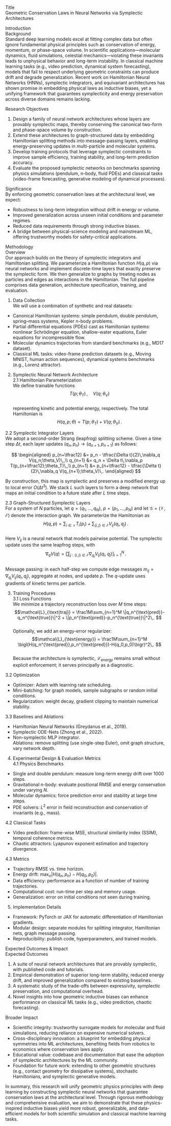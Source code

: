 Title  
Geometric Conservation Laws in Neural Networks via Symplectic Architectures  

Introduction  
Background  
Standard deep learning models excel at fitting complex data but often ignore fundamental physical principles such as conservation of energy, momentum, or phase-space volume. In scientific applications—molecular dynamics, fluid simulations, celestial mechanics—violating these invariants leads to unphysical behavior and long-term instability. In classical machine learning tasks (e.g., video prediction, dynamical system forecasting), models that fail to respect underlying geometric constraints can produce drift and degrade generalization. Recent work on Hamiltonian Neural Networks (HNNs), symplectic integrators, and equivariant architectures has shown promise in embedding physical laws as inductive biases, yet a unifying framework that guarantees symplecticity and energy preservation across diverse domains remains lacking.  

Research Objectives  
1. Design a family of neural network architectures whose layers are provably symplectic maps, thereby conserving the canonical two-form and phase-space volume by construction.  
2. Extend these architectures to graph-structured data by embedding Hamiltonian splitting methods into message-passing layers, enabling energy-preserving updates in multi-particle and molecular systems.  
3. Develop training protocols that leverage symplectic constraints to improve sample efficiency, training stability, and long-term prediction accuracy.  
4. Evaluate the proposed symplectic networks on benchmarks spanning physics simulations (pendulum, n-body, fluid PDEs) and classical tasks (video-frame forecasting, generative modeling of dynamical processes).  

Significance  
By enforcing geometric conservation laws at the architectural level, we expect:  
- Robustness to long-term integration without drift in energy or volume.  
- Improved generalization across unseen initial conditions and parameter regimes.  
- Reduced data requirements through strong inductive biases.  
- A bridge between physical-science modeling and mainstream ML, offering trustworthy models for safety-critical applications.  

Methodology  
Overview  
Our approach builds on the theory of symplectic integrators and Hamiltonian splitting. We parameterize a Hamiltonian function $H(q,p)$ via neural networks and implement discrete-time layers that exactly preserve the symplectic form. We then generalize to graphs by treating nodes as particles and edges as interactions in the Hamiltonian. The full pipeline comprises data generation, architecture specification, training, and evaluation.  

1. Data Collection  
We will use a combination of synthetic and real datasets:  
- Canonical Hamiltonian systems: simple pendulum, double pendulum, spring–mass systems, Kepler n-body problems.  
- Partial differential equations (PDEs) cast as Hamiltonian systems: nonlinear Schrödinger equation, shallow-water equations, Euler equations for incompressible flow.  
- Molecular dynamics trajectories from standard benchmarks (e.g., MD17 dataset).  
- Classical ML tasks: video-frame prediction datasets (e.g., Moving MNIST, human action sequences), dynamical systems benchmarks (e.g., Lorenz attractor).  

2. Symplectic Neural Network Architecture  
2.1 Hamiltonian Parameterization  
We define trainable functions  
$$T(p; \theta_T)\,,\quad V(q; \theta_V)$$  
representing kinetic and potential energy, respectively. The total Hamiltonian is  
$$H(q,p;\theta) = T(p;\theta_T) + V(q;\theta_V)\,. $$  

2.2 Symplectic Integrator Layers  
We adopt a second-order Strang (leapfrog) splitting scheme. Given a time step $\Delta t$, each layer updates $(q_n,p_n)\to(q_{n+1},p_{n+1})$ as follows:  

$$
\begin{aligned}
p_{n+\tfrac12} &= p_n - \tfrac{\Delta t}{2}\,\nabla_q V(q_n;\theta_V)\,,\\
q_{n+1} &= q_n + \Delta t\,\nabla_p T(p_{n+\tfrac12};\theta_T)\,,\\
p_{n+1} &= p_{n+\tfrac12} - \tfrac{\Delta t}{2}\,\nabla_q V(q_{n+1};\theta_V)\,.
\end{aligned}
$$

By construction, this map is symplectic and preserves a modified energy up to local error $O(\Delta t^3)$. We stack $L$ such layers to form a deep network that maps an initial condition to a future state after $L$ time steps.  

2.3 Graph-Structured Symplectic Layers  
For a system of $N$ particles, let $q=(q_1,\dots,q_N)$, $p=(p_1,\dots,p_N)$ and let $\mathcal{G}=(\mathcal{V},\mathcal{E})$ denote the interaction graph. We parameterize the Hamiltonian as  
$$H(q,p) = \sum_{i\in\mathcal{V}} T_i(p_i) + \sum_{(i,j)\in\mathcal{E}} V_{ij}(q_i,q_j)\,. $$  
Here $V_{ij}$ is a neural network that models pairwise potential. The symplectic update uses the same leapfrog steps, with  
$$\nabla_q V(q) = \bigl[\sum_{j:(i,j)\in\mathcal{E}} \nabla_{q_i}V_{ij}(q_i,q_j)\bigr]_{i=1}^N\,. $$  
Message passing: in each half-step we compute edge messages $m_{ij}= \nabla_{q_i}V_{ij}(q_i,q_j)$, aggregate at nodes, and update $p$. The $q$-update uses gradients of kinetic terms per particle.  

3. Training Procedures  
3.1 Loss Functions  
We minimize a trajectory reconstruction loss over $M$ time steps:  
$$\mathcal{L}_{\text{traj}} = \frac1M\sum_{n=1}^M \|q_n^{\text{pred}}-q_n^{\text{true}}\|^2 + \|p_n^{\text{pred}}-p_n^{\text{true}}\|^2\,. $$  
Optionally, we add an energy-error regularizer:  
$$\mathcal{L}_{\text{energy}} = \frac1M\sum_{n=1}^M \bigl(H(q_n^{\text{pred}},p_n^{\text{pred}})-H(q_0,p_0)\bigr)^2\,. $$  
Because the architecture is symplectic, $\mathcal{L}_{\text{energy}}$ remains small without explicit enforcement; it serves principally as a diagnostic.  

3.2 Optimization  
- Optimizer: Adam with learning rate scheduling.  
- Mini-batching: for graph models, sample subgraphs or random initial conditions.  
- Regularization: weight decay, gradient clipping to maintain numerical stability.  

3.3 Baselines and Ablations  
- Hamiltonian Neural Networks (Greydanus et al., 2019).  
- Symplectic ODE-Nets (Zhong et al., 2022).  
- Non-symplectic MLP integrator.  
Ablations: remove splitting (use single-step Euler), omit graph structure, vary network depth.  

4. Experimental Design & Evaluation Metrics  
4.1 Physics Benchmarks  
- Single and double pendulum: measure long-term energy drift over 1000 steps.  
- Gravitational n-body: evaluate positional RMSE and energy conservation under varying $N$.  
- Molecular dynamics: force prediction error and stability at large time steps.  
- PDE solvers: $L^2$ error in field reconstruction and conservation of invariants (e.g., mass).  

4.2 Classical Tasks  
- Video prediction: frame-wise MSE, structural similarity index (SSIM), temporal coherence metrics.  
- Chaotic attractors: Lyapunov exponent estimation and trajectory divergence.  

4.3 Metrics  
- Trajectory RMSE vs. time horizon.  
- Energy drift: $\max_n |H(q_n,p_n)-H(q_0,p_0)|$.  
- Data efficiency: performance as a function of number of training trajectories.  
- Computational cost: run-time per step and memory usage.  
- Generalization: error on initial conditions not seen during training.  

5. Implementation Details  
- Framework: PyTorch or JAX for automatic differentiation of Hamiltonian gradients.  
- Modular design: separate modules for splitting integrator, Hamiltonian nets, graph message passing.  
- Reproducibility: publish code, hyperparameters, and trained models.  

Expected Outcomes & Impact  
Expected Outcomes  
1. A suite of neural network architectures that are provably symplectic, with published code and tutorials.  
2. Empirical demonstration of superior long-term stability, reduced energy drift, and improved generalization compared to existing baselines.  
3. A systematic study of the trade-offs between expressivity, symplectic preservation, and computational overhead.  
4. Novel insights into how geometric inductive biases can enhance performance on classical ML tasks (e.g., video prediction, chaotic forecasting).  

Broader Impact  
- Scientific integrity: trustworthy surrogate models for molecular and fluid simulations, reducing reliance on expensive numerical solvers.  
- Cross-disciplinary innovation: a blueprint for embedding physical symmetries into ML architectures, benefiting fields from robotics to economics where conservation laws apply.  
- Educational value: codebase and documentation that ease the adoption of symplectic architectures by the ML community.  
- Foundation for future work: extending to other geometric structures (e.g., contact geometry for dissipative systems), stochastic Hamiltonians, and symplectic generative models.  

In summary, this research will unify geometric physics principles with deep learning by constructing symplectic neural networks that guarantee conservation laws at the architectural level. Through rigorous methodology and comprehensive evaluation, we aim to demonstrate that these physics-inspired inductive biases yield more robust, generalizable, and data-efficient models for both scientific simulation and classical machine learning tasks.